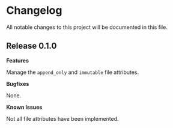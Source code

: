 # Changelog

All notable changes to this project will be documented in this file.

## Release 0.1.0

**Features**

Manage the `append_only` and `immutable` file attributes.

**Bugfixes**

None.

**Known Issues**

Not all file attributes have been implemented.
